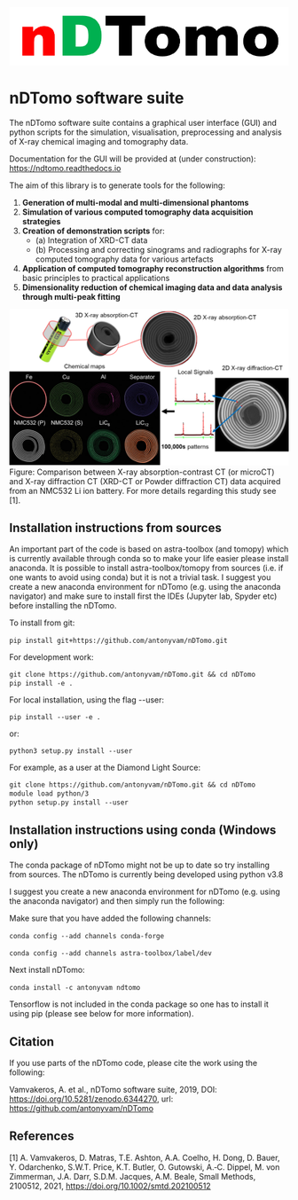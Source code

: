 ![nDTomo](assets/ndtomo_logo_small.png)

nDTomo software suite
=====================
The nDTomo software suite contains a graphical user interface (GUI) and python scripts for the simulation, visualisation, preprocessing and analysis of X-ray chemical imaging and tomography data.

Documentation for the GUI will be provided at (under construction): https://ndtomo.readthedocs.io

The aim of this library is to generate tools for the following:
1. **Generation of multi-modal and multi-dimensional phantoms**
2. **Simulation of various computed tomography data acquisition strategies**
3. **Creation of demonstration scripts** for:
   - (a) Integration of XRD-CT data
   - (b) Processing and correcting sinograms and radiographs for X-ray computed tomography data for various artefacts
4. **Application of computed tomography reconstruction algorithms** from basic principles to practical applications
5. **Dimensionality reduction of chemical imaging data and data analysis through multi-peak fitting**

![XRD-CT](assets/xrdct.png)
Figure: Comparison between X-ray absorption-contrast CT (or microCT) and X-ray diffraction CT (XRD-CT or Powder diffraction CT) data acquired from an NMC532 Li ion battery. For more details regarding this study see [1].

Installation instructions from sources
--------------------------------------
An important part of the code is based on astra-toolbox (and tomopy) which is currently available through conda so to make your life easier please install anaconda. It is possible to install astra-toolbox/tomopy from sources (i.e. if one wants to avoid using conda) but it is not a trivial task. I suggest you create a new anaconda environment for nDTomo (e.g. using the anaconda navigator) and make sure to install first the IDEs (Jupyter lab, Spyder etc) before installing the nDTomo.

To install from git:

```pip install git+https://github.com/antonyvam/nDTomo.git```

For development work:

```
git clone https://github.com/antonyvam/nDTomo.git && cd nDTomo
pip install -e .
```

For local installation, using the flag --user:

```
pip install --user -e .
```

or:

```
python3 setup.py install --user
```

For example, as a user at the Diamond Light Source:

```
git clone https://github.com/antonyvam/nDTomo.git && cd nDTomo
module load python/3
python setup.py install --user
```

Installation instructions using conda (Windows only)
----------------------------------------------------
The conda package of nDTomo might not be up to date so try installing from sources. The nDTomo is currently being developed using python v3.8

I suggest you create a new anaconda environment for nDTomo (e.g. using the anaconda navigator) and then simply run the following:

Make sure that you have added the following channels:

```conda config --add channels conda-forge```

```conda config --add channels astra-toolbox/label/dev```

Next install nDTomo:

```conda install -c antonyvam ndtomo```

Tensorflow is not included in the conda package so one has to install it using pip (please see below for more information).


Citation
--------
If you use parts of the nDTomo code, please cite the work using the following:

Vamvakeros, A. et al., nDTomo software suite, 2019, DOI: https://doi.org/10.5281/zenodo.6344270, url: https://github.com/antonyvam/nDTomo


References
----------

[1] A. Vamvakeros, D. Matras, T.E. Ashton, A.A. Coelho, H. Dong, D. Bauer, Y. Odarchenko, S.W.T. Price, K.T. Butler, O. Gutowski, A.‐C. Dippel, M. von Zimmerman, J.A. Darr, S.D.M. Jacques, A.M. Beale, Small Methods, 2100512, 2021, https://doi.org/10.1002/smtd.202100512